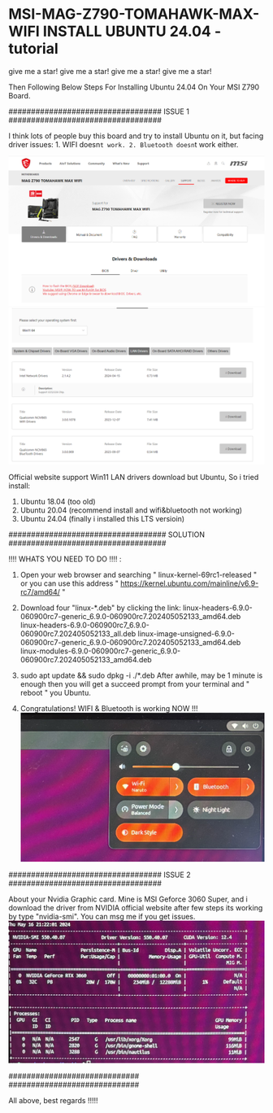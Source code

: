 # MSI-MAG-Z790-TOMAHAWK-MAX-WIFI INSTALL UBUNTU 24.04 - tutorial

give me a star!
give me a star!
give me a star!
give me a star!

Then Following Below Steps For Installing Ubuntu 24.04 On Your MSI Z790 Board.

##################################
ISSUE 1
##################################

I think lots of people buy this board and try to install Ubuntu on it, but facing driver issues:
    1. WIFI doesn`t work.
    2. Bluetooth doesn`t work either.

![alt text](image.png)
![alt text](image-1.png)

Official website support Win11 LAN drivers download but Ubuntu, So i tried install:
1. Ubuntu 18.04 (too old)
2. Ubuntu 20.04 (recommend install and wifi&bluetooth not working)
3. Ubuntu 24.04 (finally i installed this LTS versioin)

###################################
SOLUTION
###################################

!!!! WHATS YOU NEED TO DO !!!! :
1. Open your web browser and searching " linux-kernel-69rc1-released " or you can use this address " https://kernel.ubuntu.com/mainline/v6.9-rc7/amd64/ "

2. Download four "linux-*.deb" by clicking the link:
linux-headers-6.9.0-060900rc7-generic_6.9.0-060900rc7.202405052133_amd64.deb	 
linux-headers-6.9.0-060900rc7_6.9.0-060900rc7.202405052133_all.deb
linux-image-unsigned-6.9.0-060900rc7-generic_6.9.0-060900rc7.202405052133_amd64.deb	 
linux-modules-6.9.0-060900rc7-generic_6.9.0-060900rc7.202405052133_amd64.deb

3. sudo apt update && sudo dpkg -i ./*.deb
After awhile, may be 1 minute is enough then you will get a succeed prompt from your terminal and " reboot " you Ubuntu.

4. Congratulations! WIFI & Bluetooth is working NOW !!!
![alt text](image-2.png)

##################################
ISSUE 2
##################################

About your Nvidia Graphic card.
Mine is MSI Geforce 3060 Super, and i download the driver from NVIDIA official website after few steps its working by type "nvidia-smi". You can msg me if you get issues.
![alt text](image-3.png)


#############################
#############################

All above, best regards !!!!!
